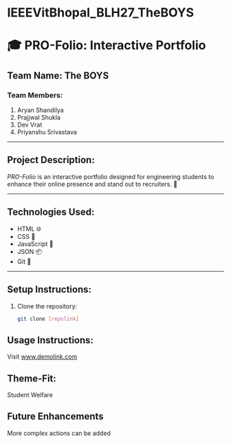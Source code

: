 # IEEEVitBhopal_BLH27_TheBOYS

# 🎓 PRO-Folio: Interactive Portfolio

## Team Name: The BOYS

### Team Members:
1. Aryan Shandilya
2. Prajjwal Shukla
3. Dev Vrat
4. Priyanshu Srivastava

---

## Project Description:
*PRO-Folio* is an interactive portfolio designed for engineering students to enhance their online presence and stand out to recruiters. 🚀

---

## Technologies Used:
- HTML 🌐
- CSS 🎨
- JavaScript 🚀
- JSON 📦
- Git 🌲

---

## Setup Instructions:
1. Clone the repository:
   ```bash
   git clone [repolink]
   
## Usage Instructions:
 Visit www.demolink.com
 
## Theme-Fit:
 Student Welfare
 
## Future Enhancements
 More complex actions can be added

